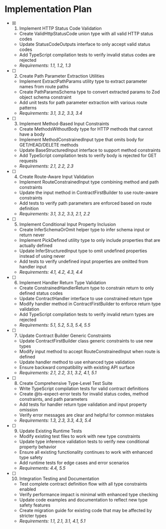 # Implementation Plan

- [x] 1. Implement HTTP Status Code Validation

  - Create ValidHttpStatusCode union type with all valid HTTP status codes
  - Update StatusCodeOutputs interface to only accept valid status codes
  - Add TypeScript compilation tests to verify invalid status codes are rejected
  - _Requirements: 1.1, 1.2, 1.3_

- [ ] 2. Create Path Parameter Extraction Utilities

  - Implement ExtractPathParams utility type to extract parameter names from route paths
  - Create PathParamsSchema type to convert extracted params to Zod object schema constraint
  - Add unit tests for path parameter extraction with various route patterns
  - _Requirements: 3.1, 3.2, 3.3, 3.4_

- [ ] 3. Implement Method-Based Input Constraints

  - Create MethodsWithoutBody type for HTTP methods that cannot have a body
  - Implement MethodConstrainedInput type that omits body for GET/HEAD/DELETE methods
  - Update BaseStructuredInput interface to support method constraints
  - Add TypeScript compilation tests to verify body is rejected for GET requests
  - _Requirements: 2.1, 2.2, 2.3_

- [ ] 4. Create Route-Aware Input Validation

  - Implement RouteConstrainedInput type combining method and path constraints
  - Update the input method in ContractFirstBuilder to use route-aware constraints
  - Add tests to verify path parameters are enforced based on route definition
  - _Requirements: 3.1, 3.2, 3.3, 2.1, 2.2_

- [ ] 5. Implement Conditional Input Property Inclusion

  - Create InferSchemaOrOmit helper type to infer schema input or return never
  - Implement PickDefined utility type to only include properties that are actually defined
  - Update InferStructuredInput type to omit undefined properties instead of using never
  - Add tests to verify undefined input properties are omitted from handler input
  - _Requirements: 4.1, 4.2, 4.3, 4.4_

- [ ] 6. Implement Handler Return Type Validation

  - Create ConstrainedHandlerReturn type to constrain return to only defined status codes
  - Update ContractHandler interface to use constrained return type
  - Modify handler method in ContractFirstBuilder to enforce return type validation
  - Add TypeScript compilation tests to verify invalid return types are rejected
  - _Requirements: 5.1, 5.2, 5.3, 5.4, 5.5_

- [ ] 7. Update Contract Builder Generic Constraints

  - Update ContractFirstBuilder class generic constraints to use new types
  - Modify input method to accept RouteConstrainedInput when route is defined
  - Update handler method to use enhanced type validation
  - Ensure backward compatibility with existing API surface
  - _Requirements: 2.1, 2.2, 3.1, 3.2, 4.1, 5.1_

- [ ] 8. Create Comprehensive Type-Level Test Suite

  - Write TypeScript compilation tests for valid contract definitions
  - Create @ts-expect-error tests for invalid status codes, method constraints, and path parameters
  - Add tests for handler return type validation and input property omission
  - Verify error messages are clear and helpful for common mistakes
  - _Requirements: 1.3, 2.3, 3.3, 4.3, 5.4_

- [ ] 9. Update Existing Runtime Tests

  - Modify existing test files to work with new type constraints
  - Update type inference validation tests to verify new conditional property behavior
  - Ensure all existing functionality continues to work with enhanced type safety
  - Add runtime tests for edge cases and error scenarios
  - _Requirements: 4.4, 5.5_

- [ ] 10. Integration Testing and Documentation
  - Test complete contract definition flow with all type constraints enabled
  - Verify performance impact is minimal with enhanced type checking
  - Update code examples and documentation to reflect new type safety features
  - Create migration guide for existing code that may be affected by stricter types
  - _Requirements: 1.1, 2.1, 3.1, 4.1, 5.1_

